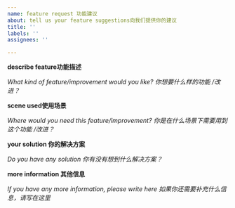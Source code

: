 ```yaml
---
name: feature request 功能建议
about: tell us your feature suggestions向我们提供你的建议
title: ''
labels: ''
assignees: ''

---
```


**describe feature功能描述**

_What kind of feature/improvement would you like? 你想要什么样的功能 /改进？_

**scene used使用场景**

_Where would you need this feature/improvement? 你是在什么场景下需要用到这个功能 /改进？_

**your solution 你的解决方案**

_Do you have any solution 你有没有想到什么解决方案？_

**more information 其他信息**

_If you have any more information, please write here 如果你还需要补充什么信息，请写在这里_
